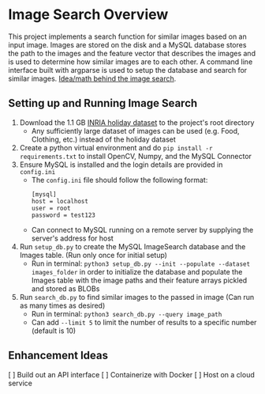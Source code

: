 # Image Search Overview
This project implements a search function for similar images based on an input image. Images are stored on the disk and a MySQL database stores the path to the images and the feature vector that describes the images and is used to determine how similar images are to each other. A command line interface built with argparse is used to setup the database and search for similar images. [Idea/math behind the image search](https://www.pyimagesearch.com/2014/12/01/complete-guide-building-image-search-engine-python-opencv/).

## Setting up and Running Image Search
1. Download the 1.1 GB [INRIA holiday dataset](http://lear.inrialpes.fr/people/jegou/data.php#holidays) to the project's root directory 
   - Any sufficiently large dataset of images can be used (e.g. Food, Clothing, etc.) instead of the holiday dataset
2. Create a python virtual environment and do `pip install -r requirements.txt` to install OpenCV, Numpy, and the MySQL Connector
3. Ensure MySQL is installed and the login details are provided in `config.ini`
   - The `config.ini` file should follow the following format:  
      ``` 
      [mysql]
      host = localhost
      user = root
      password = test123
      ```
   - Can connect to MySQL running on a remote server by supplying the server's address for host
4. Run `setup_db.py` to create the MySQL ImageSearch database and the Images table. (Run only once for initial setup)
   - Run in terminal: `python3 setup_db.py --init --populate --dataset images_folder` in order to initialize the database and populate the Images table with the image paths and their feature arrays pickled and stored as BLOBs
5. Run `search_db.py` to find similar images to the passed in image (Can run as many times as desired)
   - Run in terminal: `python3 search_db.py --query image_path`
   - Can add `--limit 5` to limit the number of results to a specific number (default is 10) 

## Enhancement Ideas
[ ] Build out an API interface
[ ] Containerize with Docker
[ ] Host on a cloud service
